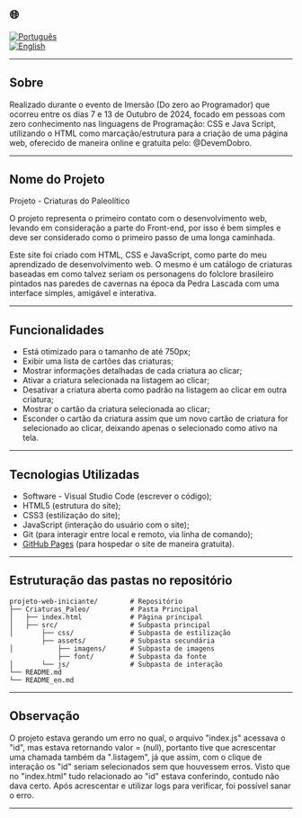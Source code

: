 ## 🌐
[![Português](https://img.shields.io/badge/-Português-green)](README.md)  
[![English](https://img.shields.io/badge/-English-blue)](README_en.md)

---

## Sobre

Realizado durante o evento de Imersão (Do zero ao Programador) que ocorreu entre os dias 7 e 13 de Outubro de 2024, focado em pessoas com zero conhecimento nas linguagens de Programação: CSS e Java Script, utilizando o HTML como marcação/estrutura para a criação de uma página web, oferecido de maneira online e gratuita pelo: @DevemDobro.

---

## Nome do Projeto

Projeto - Criaturas do Paleolítico

O projeto representa o primeiro contato com o desenvolvimento web, levando em consideração a parte do Front-end, por isso é bem simples
e deve ser considerado como o primeiro passo de uma longa caminhada.

Este site foi criado com HTML, CSS e JavaScript, como parte do meu aprendizado de desenvolvimento web.
O mesmo é um catálogo de criaturas baseadas em como talvez seriam os personagens do folclore brasileiro pintados nas paredes de cavernas na época da Pedra Lascada com uma interface simples, amigável e interativa.

---

## Funcionalidades

- Está otimizado para o tamanho de até 750px;
- Exibir uma lista de cartões das criaturas;
- Mostrar informações detalhadas de cada criatura ao clicar;
- Ativar a criatura selecionada na listagem ao clicar;
- Desativar a criatura aberta como padrão na listagem ao clicar em outra criatura;
- Mostrar o cartão da criatura selecionada ao clicar;
- Esconder o cartão da criatura assim que um novo cartão de criatura for selecionado ao clicar, deixando apenas o selecionado como ativo na tela.

---

## Tecnologias Utilizadas

- Software - Visual Studio Code (escrever o código);
- HTML5 (estrutura do site);
- CSS3 (estilização do site);
- JavaScript (interação do usuário com o site);
- Git (para interagir entre local e remoto, via linha de comando);
- [GitHub Pages](https://pages.github.com/) (para hospedar o site de maneira gratuita).

---

## Estruturação das pastas no repositório
```
projeto-web-iniciante/        # Repositório
├── Criaturas_Paleo/          # Pasta Principal
│   ├── index.html            # Página principal
│   ├── src/                  # Subpasta principal
│       ├── css/              # Subpasta de estilização
        ├── assets/           # Subpasta secundária           
│           ├── imagens/      # Subpasta de imagens
            ├── font/         # Subpasta da fonte         
│       └── js/               # Subpasta de interação
└── README.md
└── README_en.md
```

---

## Observação

O projeto estava gerando um erro no qual, o arquivo "index.js" acessava o "id", mas estava retornando valor = (null),
portanto tive que acrescentar uma chamada também da ".listagem", já que assim, com o clique de interação os "id" seriam selecionados sem
que houvessem erros. Visto que no "index.html" tudo relacionado ao "id" estava conferindo, contudo não dava certo.
Após acrescentar e utilizar logs para verificar, foi possível sanar o erro.

---